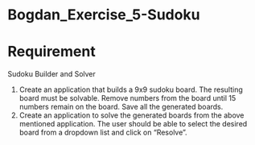 # Bogdan_Exercise_5-Sudoku

# Requirement
Sudoku Builder and Solver

1. Create an application that builds a 9x9 sudoku board. The resulting board must be solvable. Remove numbers from the board until 15 numbers remain on the board. Save all the generated boards.
2. Create an application to solve the generated boards from the above mentioned application. The user should be able to select the desired board from a dropdown list and click on “Resolve”.

